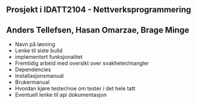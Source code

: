 ## Prosjekt i IDATT2104 - Nettverksprogrammering
## Anders Tellefsen, Hasan Omarzae, Brage Minge

- Navn på løsning
- Lenke til siste build
- implementert funksjonalitet
- Fremtidig arbeid med oversikt over svakheter/mangler
- Dependencies
- Installasjonsmanual
- Brukermanual
- Hvordan kjøre tester/noe om tester i det hele tatt
- Eventuell lenke til api dokumentasjon 
